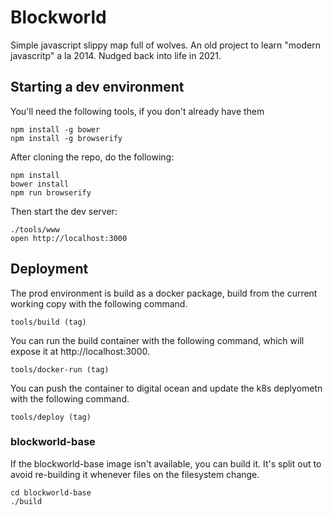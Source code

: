 # Blockworld

Simple javascript slippy map full of wolves. An old project to learn "modern javascritp" a la 2014. Nudged back into
life in 2021.

## Starting a dev environment

You'll need the following tools, if you don't already have them

```
npm install -g bower
npm install -g browserify
```

After cloning the repo, do the following:

```
npm install
bower install
npm run browserify
```

Then start the dev server:

```
./tools/www
open http://localhost:3000
```

## Deployment

The prod environment is build as a docker package, build from the current working copy with the following command.

```
tools/build (tag)
```

You can run the build container with the following command, which will expose it at http://localhost:3000.
```
tools/docker-run (tag)
```

You can push the container to digital ocean and update the k8s deplyometn with the following command.
```
tools/deploy (tag)
```

### blockworld-base

If the blockworld-base image isn't available, you can build it. It's split out to avoid re-building it whenever
files on the filesystem change.

```
cd blockworld-base
./build
```